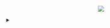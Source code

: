 <p align="center">
<a title="don't touch him?" href=https://file.garden/Zdu77rwq23DtX9qX/locked.gif><img src="https://file.garden/Zdu77rwq23DtX9qX/locked.gif"></a>
<p align="center">
<p align="center"><details>
<summary></summary>
  <p align="center">
<a title="brb" href=https://file.garden/Zdu77rwq23DtX9qX/science-biology.gif><img src="https://file.garden/Zdu77rwq23DtX9qX/science-biology.gif"></a>
<p align="center">
  <p align="right">
<a title="my new chud son" href=https://file.garden/Zdu77rwq23DtX9qX/turkey-site-phoenix.gif><img src="https://file.garden/Zdu77rwq23DtX9qX/turkey-site-phoenix.gif"></a>
<p align="right">
</details>

